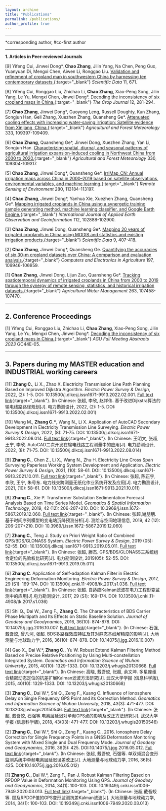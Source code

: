 ```yaml
---
layout: archive
title: "Publications"
permalink: /publications/
author_profile: true
---
```


--------------------------------------------------

*corresponding author, #co-first author  

-----
**1. Articles in Peer-reviewed Journals**

[9]	Yifeng Cui, Jinwei Dong\*, **Chao Zhang**, Jilin Yang, Na Chen, Peng Guo, Yuanyuan Di, Mengxi Chen, Aiwen Li, Ronggao Liu. [Validation and refinement of cropland map in southwestern China by harnessing ten contemporary datasets.](https://doi.org/10.1038/s41597-024-03508-5){:target="_blank"} *Scientific Data* 11, 671.

[8]	Yifeng Cui, Ronggao Liu, Zhichao Li, **Chao Zhang**, Xiao-Peng Song, Jilin Yang, Le Yu, Mengxi Chen, Jinwei Dong\*. [Decoding the inconsistency of six cropland maps in China.](https://doi.org/10.1016/j.cj.2023.11.011){:target="_blank"} *The Crop Journal* 12, 281-294.

[7]	**Chao Zhang**, Jinwei Dong\*, Guoyong Leng, Russell Doughty, Kun Zhang, Songjun Han, Geli Zhang, Xuezhen Zhang, Quansheng Ge\*. [Attenuated cooling effects with increasing water-saving irrigation: Satellite evidence from Xinjiang, China.](https://doi.org/10.1016/j.agrformet.2023.109397){:target="_blank"} *Agricultural and Forest Meteorology* 333, 109397-109409.

[6]	**Chao Zhang**, Quansheng Ge\*, Jinwei Dong, Xuezhen Zhang, Yan Li, Songjun Han. [Characterizing spatial, diurnal, and seasonal patterns of agricultural irrigation expansion-induced cooling in Northwest China from 2000 to 2020.](https://doi.org/10.1016/j.agrformet.2022.109304){:target="_blank"} *Agricultural and Forest Meteorology* 330, 109304-109317.

[5]	**Chao Zhang**, Jinwei Dong\*, Quansheng Ge\*. [IrriMap_CN: Annual irrigation maps across China in 2000–2019 based on satellite observations, environmental variables, and machine learning.](https://doi.org/10.1016/j.rse.2022.113184){:target="_blank"} *Remote Sensing of Environment* 280, 113184-113197.

[4]	**Chao Zhang**, Jinwei Dong\*, Yanhua Xie, Xuezhen Zhang, Quansheng Ge\*. [Mapping irrigated croplands in China using a synergetic training sample generating method, machine learning classifier, and Google Earth Engine.](https://doi.org/10.1016/j.jag.2022.102888){:target="_blank"} *International Journal of Applied Earth Observation and Geoinformation* 112, 102888-102900.

[3]	**Chao Zhang**, Jinwei Dong, Quansheng Ge\*. [Mapping 20 years of irrigated croplands in China using MODIS and statistics and existing irrigation products.](https://doi.org/10.1038/s41597-022-01522-z){:target="_blank"} *Scientific Data* 9, 407-418.

[2]	**Chao Zhang**, Jinwei Dong\*, Quansheng Ge. [Quantifying the accuracies of six 30-m cropland datasets over China: A comparison and evaluation analysis.](https://doi.org/10.1016/j.compag.2022.106946){:target="_blank"} *Computers and Electronics in Agriculture* 197, 106946-106959.

[1]	**Chao Zhang**, Jinwei Dong, Lijun Zuo, Quansheng Ge\*. [Tracking spatiotemporal dynamics of irrigated croplands in China from 2000 to 2019 through the synergy of remote sensing, statistics, and historical irrigation datasets.](https://doi.org/10.1016/j.agwat.2022.107458){:target="_blank"} *Agricultural Water Management* 263, 107458-107470.


--------------------------------------------------
**2. Conference Proceedings**
-----

[1]	Yifeng Cui, Ronggao Liu, Zhichao Li, **Chao Zhang**, Xiao-Peng Song, Jilin Yang, Le Yu, Mengxi Chen, Jinwei Dong\*. [Decoding the inconsistency of six cropland maps in China.](https://doi.org/10.1016/j.cj.2023.11.011){:target="_blank"} *AGU Fall Meeting Abstracts 2023* GC44E-05.


--------------------------------------------------
**3. Papers during my MASTER education and INDUSTRIAL working careers**
-----
[11] **Zhang C.**, Li X., Zhao X. Electricity Transmission Line Path Planning Based on Improved Dijkstra Algorithm. *Electric Power Survey & Design*, 2022, (2): 1-5. DOI: 10.13500/j.dlkcsj.issn1671-9913.2022.02.001. [Full text link](https://drive.google.com/file/d/1a52iio-s8dqF3gKHM6WLcK4OS66Ev2Tp/view?usp=sharing){:target="_blank"}. (In Chinese: 张超, 李欣, 赵祥伟. 基于改进Dijkstra算法的输电线路路径规划[J]. 电力勘测设计, 2022, (2): 1-5. DOI: 10.13500/j.dlkcsj.issn1671-9913.2022.02.001)

[10] Wang M., **Zhang C.\***, Wang N., Li X. Application of AutoCAD Secondary Development in Electricity Transmission Line Surveying. *Electric Power Survey & Design*, 2022, (8): 71-75. DOI: 10.13500/j.dlkcsj.issn1671-9913.2022.08.014. [Full text link](https://drive.google.com/file/d/1FlGnRqWdADikL7mi2oSNDmCOZXP9-byJ/view?usp=sharing){:target="_blank"}. (In Chinese: 王明文, 张超, 王宁, 李欣. AutoCAD二次开发在输电线路工程测量中的应用[J]. 电力勘测设计, 2022, (8): 71-75. DOI: 10.13500/j.dlkcsj.issn1671-9913.2022.08.014)

[9]	**Zhang C.**, Chen Z., Li X., Wang N., Zhu H. Electricity Line Cross Span Surveying Paperless Working System Development and Application. *Electric Power Survey & Design*, 2021, (10): 58-61. DOI: 10.13500/j.dlkcsj.issn1671-9913.2021.10.011. [Full text link](https://drive.google.com/file/d/13qAALg9z2-_f3ebvOsQbSABTEAnDhy4F/view?usp=sharing){:target="_blank"}. (In Chinese: 张超, 陈正宇, 李欣, 王宁, 朱号东. 电力线交跨测量无纸化作业系统开发及应用[J]. 电力勘测设计, 2021, (10): 58-61. DOI: 10.13500/j.dlkcsj.issn1671-9913.2021.10.011)

[8]	**Zhang C.**, Xie P. Transformer Substation Sedimentation Forecast Analysis Based on Time Series Model. *Geomatics & Spatial Information Technology*, 2019, 42 (12): 206-207+210. DOI: 10.3969/j.issn.1672-5867.2019.12.060. [Full text link](https://drive.google.com/file/d/1l9T1H5A4IYwTDghW9TU6zOYfXAZgyj6n/view?usp=sharing){:target="_blank"}. (In Chinese: 张超,谢朋朋. 基于时间序列模型的变电站沉降预测分析[J]. 测绘与空间地理信息, 2019, 42 (12): 206-207+210. DOI: 10.3969/j.issn.1672-5867.2019.12.060)

[7]	**Zhang C.**, Teng J. Study on Priori Weight Ratio of Combined GPS/BDS/GLONASS System. *Electric Power Survey & Design*, 2019 (05): 52-55. DOI: 10.13500/j.dlkcsj.issn1671-9913.2019.05.011. [Full text link](https://drive.google.com/file/d/1X7q1kGAtzzHArL6eqEngseFb5EOnf6Rf/view?usp=sharing){:target="_blank"}. (In Chinese: 张超, 滕杰. GPS/BDS/GLONASS三系统组合定位的先验权比研究[J]. 电力勘测设计, 2019(05): 52-55. DOI: 10.13500/j.dlkcsj.issn1671-9913.2019.05.011)

[6]	**Zhang C**. Application of Self-adaption Kalman Filter in Electric Engineering Deformation Monitoring. *Electric Power Survey & Design*, 2017, 29 (S1): 169-174. DOI: 10.13500/j.cnki.11-4908/tk.2017.s1.036. [Full text link](https://drive.google.com/file/d/1IsvbVyKf7dUhxIEb66-YUhWflDfs0HsP/view?usp=sharing){:target="_blank"}. (In Chinese: 张超. 自适应Kalman滤波在电力工程形变监测中的应用[J].电力勘测设计, 2017, 29 (S1): 169-174. DOI: 10.13500/j.cnki.11-4908/tk.2017.s1.036)

[5] Shi Q., Dai W., Zeng F., **Zhang C**. The Characteristics of BDS Carrier Phase Multipath and Its Effects on Static Baseline Solution. *Journal of Geodesy and Geodynamics*, 2016, 36(10): 874-878. DOI: 10.14075/j.jgg.2016.10.007. [Full text link](https://drive.google.com/file/d/19a8hbrDwfS0CmnTFlFFV-FC1vy_Kp6Ae/view?usp=sharing){:target="_blank"}. (In Chinese: 石强, 戴吾蛟, 曾凡河, 张超. BDS多路径效应特征及其对静态基线解精度的影响[J]. 大地测量与地球动力学, 2016, 36(10): 874-878. DOI: 10.14075/j.jgg.2016.10.007)

[4] Gao X., Dai W.*, **Zhang C.**, Yu W. Robust Extend Kalman Filtering Method Based on Precise Relative Positioning by Using Multi-constellation Integrated System. *Geomatics and Information Science of Wuhan University*, 2015, 40(10): 1329-1333. DOI: 10.13203/j.whugis20130668. [Full text link](https://drive.google.com/file/d/1gWnKlgjKhDkyQFfaJg4ss-qvFHoRvkAW/view?usp=sharing){:target="_blank"}. (In Chinese: 高晓, 戴吾蛟, 张超, 余文坤. 多星座组合精密动态定位的抗差扩展Kalman滤波方法研究[J]. 武汉大学学报 (信息科学版), 2015, 40(10): 1329-1333. DOI: 10.13203/j.whugis20130668)

[3]	**Zhang C.**, Dai W.*, Shi Q., Zeng F., Kuang C. Influence of Ionosphere Delay on Single Frequency GPS Point and its Correction Method. *Geomatics and Information Science of Wuhan University*, 2018, 43(3): 471-477. DOI: 10.13203/j.whugis20150546. [Full text link](https://drive.google.com/file/d/12xEv5UNTguRNe3dIhOwTRZC4M1EXvTZK/view?usp=sharing){:target="_blank"}. (In Chinese: 张超, 戴吾蛟, 石强等.电离层延迟对单频GPS点的影响及改正方法研究[J]. 武汉大学学报 (信息科学版), 2018, 43(03): 471-477. DOI: 10.13203/j.whugis20150546)

[2]	**Zhang C.**, Dai W.*, Shi Q., Zeng F., Kuang C., 2016. Ionosphere Delay Correction for Single Frequency Points in a GNSS Deformation Monitoring System with Mixed Single and Dual Frequency Mode. *Journal of Geodesy and Geodynamics*, 2016, 36(5): 425. DOI:10.14075/j.jgg.2016.05.012. [Full text link](https://drive.google.com/file/d/1vPdj9PONB7aJIu_j6QevsPG3OWNa9cDj/view?usp=sharing){:target="_blank"}. (In Chinese: 张超, 戴吾蛟, 石强等. 单双频混合变形监测系统中单频电离层延迟误差改正[J]. 大地测量与地球动力学, 2016, 36(5): 425. DOI:10.14075/j.jgg.2016.05.012)

[1] **Zhang C.**, Dai W.*, Zeng F., Pan J. Robust Kalman Filtering Based on RPDOP Value in Deformation Monitoring Using GPS. *Journal of Geodesy and Geodynamics*, 2014, 34(1): 100-103. DOI: 10.19349/j.cnki.issn1006-7949.2020.03.013. [Full text link](https://drive.google.com/file/d/1BcjigJIANyG2gtv-ZzYTR3CR3KAO8n_p/view?usp=sharing){:target="_blank"}. (In Chinese: 张超,戴吾蛟等. 顾及RPDOP值的GPS变形监测抗差Kalman滤波[J]. 大地测量与地球动力学, 2014, 34(1): 100-103. DOI: 10.19349/j.cnki.issn1006-7949.2020.03.013)
